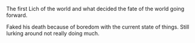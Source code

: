 The first Lich of the world and what decided the fate of the world going forward.

Faked his death because of boredom with the current state of things.
Still lurking around not really doing much.